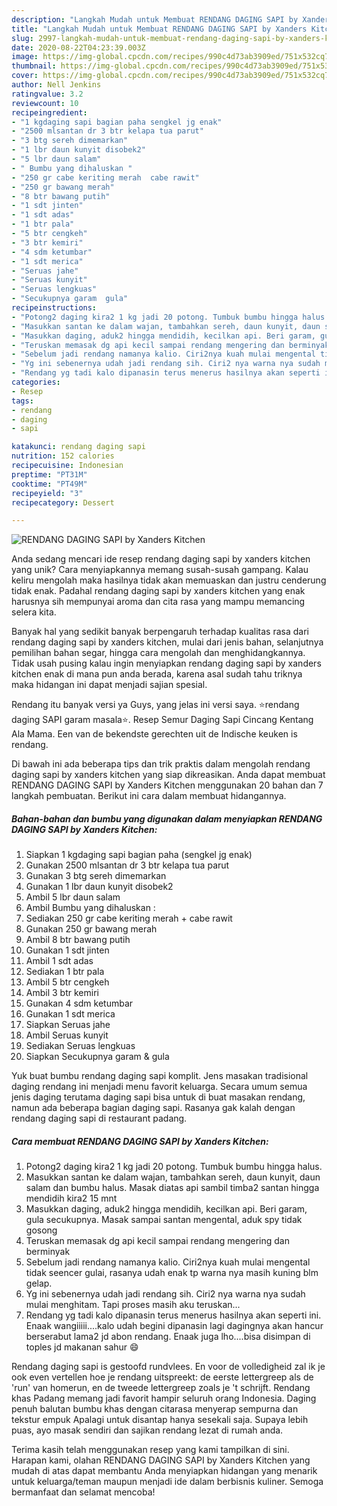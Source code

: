 ```yaml
---
description: "Langkah Mudah untuk Membuat RENDANG DAGING SAPI by Xanders Kitchen Anti Gagal"
title: "Langkah Mudah untuk Membuat RENDANG DAGING SAPI by Xanders Kitchen Anti Gagal"
slug: 2997-langkah-mudah-untuk-membuat-rendang-daging-sapi-by-xanders-kitchen-anti-gagal
date: 2020-08-22T04:23:39.003Z
image: https://img-global.cpcdn.com/recipes/990c4d73ab3909ed/751x532cq70/rendang-daging-sapi-by-xanders-kitchen-foto-resep-utama.jpg
thumbnail: https://img-global.cpcdn.com/recipes/990c4d73ab3909ed/751x532cq70/rendang-daging-sapi-by-xanders-kitchen-foto-resep-utama.jpg
cover: https://img-global.cpcdn.com/recipes/990c4d73ab3909ed/751x532cq70/rendang-daging-sapi-by-xanders-kitchen-foto-resep-utama.jpg
author: Nell Jenkins
ratingvalue: 3.2
reviewcount: 10
recipeingredient:
- "1 kgdaging sapi bagian paha sengkel jg enak"
- "2500 mlsantan dr 3 btr kelapa tua parut"
- "3 btg sereh dimemarkan"
- "1 lbr daun kunyit disobek2"
- "5 lbr daun salam"
- " Bumbu yang dihaluskan "
- "250 gr cabe keriting merah  cabe rawit"
- "250 gr bawang merah"
- "8 btr bawang putih"
- "1 sdt jinten"
- "1 sdt adas"
- "1 btr pala"
- "5 btr cengkeh"
- "3 btr kemiri"
- "4 sdm ketumbar"
- "1 sdt merica"
- "Seruas jahe"
- "Seruas kunyit"
- "Seruas lengkuas"
- "Secukupnya garam  gula"
recipeinstructions:
- "Potong2 daging kira2 1 kg jadi 20 potong. Tumbuk bumbu hingga halus."
- "Masukkan santan ke dalam wajan, tambahkan sereh, daun kunyit, daun salam dan bumbu halus. Masak diatas api sambil timba2 santan hingga mendidih kira2 15 mnt"
- "Masukkan daging, aduk2 hingga mendidih, kecilkan api. Beri garam, gula secukupnya. Masak sampai santan mengental, aduk spy tidak gosong"
- "Teruskan memasak dg api kecil sampai rendang mengering dan berminyak"
- "Sebelum jadi rendang namanya kalio. Ciri2nya kuah mulai mengental tidak seencer gulai, rasanya udah enak tp warna nya masih kuning blm gelap."
- "Yg ini sebenernya udah jadi rendang sih. Ciri2 nya warna nya sudah mulai menghitam. Tapi proses masih aku teruskan..."
- "Rendang yg tadi kalo dipanasin terus menerus hasilnya akan seperti ini. Enaak wangiiiii....kalo udah begini dipanasin lagi dagingnya akan hancur berserabut lama2 jd abon rendang. Enaak juga lho....bisa disimpan di toples jd makanan sahur 😄"
categories:
- Resep
tags:
- rendang
- daging
- sapi

katakunci: rendang daging sapi 
nutrition: 152 calories
recipecuisine: Indonesian
preptime: "PT31M"
cooktime: "PT49M"
recipeyield: "3"
recipecategory: Dessert

---
```



![RENDANG DAGING SAPI by Xanders Kitchen](https://img-global.cpcdn.com/recipes/990c4d73ab3909ed/751x532cq70/rendang-daging-sapi-by-xanders-kitchen-foto-resep-utama.jpg)

Anda sedang mencari ide resep rendang daging sapi by xanders kitchen yang unik? Cara menyiapkannya memang susah-susah gampang. Kalau keliru mengolah maka hasilnya tidak akan memuaskan dan justru cenderung tidak enak. Padahal rendang daging sapi by xanders kitchen yang enak harusnya sih mempunyai aroma dan cita rasa yang mampu memancing selera kita.

Banyak hal yang sedikit banyak berpengaruh terhadap kualitas rasa dari rendang daging sapi by xanders kitchen, mulai dari jenis bahan, selanjutnya pemilihan bahan segar, hingga cara mengolah dan menghidangkannya. Tidak usah pusing kalau ingin menyiapkan rendang daging sapi by xanders kitchen enak di mana pun anda berada, karena asal sudah tahu triknya maka hidangan ini dapat menjadi sajian spesial.

Rendang itu banyak versi ya Guys, yang jelas ini versi saya. ⭐️rendang daging SAPI garam masala⭐️. Resep Semur Daging Sapi Cincang Kentang Ala Mama. Een van de bekendste gerechten uit de Indische keuken is rendang.


Di bawah ini ada beberapa tips dan trik praktis dalam mengolah rendang daging sapi by xanders kitchen yang siap dikreasikan. Anda dapat membuat RENDANG DAGING SAPI by Xanders Kitchen menggunakan 20 bahan dan 7 langkah pembuatan. Berikut ini cara dalam membuat hidangannya.

<!--inarticleads1-->

##### Bahan-bahan dan bumbu yang digunakan dalam menyiapkan RENDANG DAGING SAPI by Xanders Kitchen:

1. Siapkan 1 kgdaging sapi bagian paha (sengkel jg enak)
1. Gunakan 2500 mlsantan dr 3 btr kelapa tua parut
1. Gunakan 3 btg sereh dimemarkan
1. Gunakan 1 lbr daun kunyit disobek2
1. Ambil 5 lbr daun salam
1. Ambil  Bumbu yang dihaluskan :
1. Sediakan 250 gr cabe keriting merah + cabe rawit
1. Gunakan 250 gr bawang merah
1. Ambil 8 btr bawang putih
1. Gunakan 1 sdt jinten
1. Ambil 1 sdt adas
1. Sediakan 1 btr pala
1. Ambil 5 btr cengkeh
1. Ambil 3 btr kemiri
1. Gunakan 4 sdm ketumbar
1. Gunakan 1 sdt merica
1. Siapkan Seruas jahe
1. Ambil Seruas kunyit
1. Sediakan Seruas lengkuas
1. Siapkan Secukupnya garam &amp; gula


Yuk buat bumbu rendang daging sapi komplit. Jens masakan tradisional daging rendang ini menjadi menu favorit keluarga. Secara umum semua jenis daging terutama daging sapi bisa untuk di buat masakan rendang, namun ada beberapa bagian daging sapi. Rasanya gak kalah dengan rendang daging sapi di restaurant padang. 

<!--inarticleads2-->

##### Cara membuat RENDANG DAGING SAPI by Xanders Kitchen:

1. Potong2 daging kira2 1 kg jadi 20 potong. Tumbuk bumbu hingga halus.
1. Masukkan santan ke dalam wajan, tambahkan sereh, daun kunyit, daun salam dan bumbu halus. Masak diatas api sambil timba2 santan hingga mendidih kira2 15 mnt
1. Masukkan daging, aduk2 hingga mendidih, kecilkan api. Beri garam, gula secukupnya. Masak sampai santan mengental, aduk spy tidak gosong
1. Teruskan memasak dg api kecil sampai rendang mengering dan berminyak
1. Sebelum jadi rendang namanya kalio. Ciri2nya kuah mulai mengental tidak seencer gulai, rasanya udah enak tp warna nya masih kuning blm gelap.
1. Yg ini sebenernya udah jadi rendang sih. Ciri2 nya warna nya sudah mulai menghitam. Tapi proses masih aku teruskan...
1. Rendang yg tadi kalo dipanasin terus menerus hasilnya akan seperti ini. Enaak wangiiiii....kalo udah begini dipanasin lagi dagingnya akan hancur berserabut lama2 jd abon rendang. Enaak juga lho....bisa disimpan di toples jd makanan sahur 😄


Rendang daging sapi is gestoofd rundvlees. En voor de volledigheid zal ik je ook even vertellen hoe je rendang uitspreekt: de eerste lettergreep als de &#39;run&#39; van homerun, en de tweede lettergreep zoals je &#39;t schrijft. Rendang khas Padang memang jadi favorit hampir seluruh orang Indonesia. Daging penuh balutan bumbu khas dengan citarasa menyerap sempurna dan tekstur empuk Apalagi untuk disantap hanya sesekali saja. Supaya lebih puas, ayo masak sendiri dan sajikan rendang lezat di rumah anda. 

Terima kasih telah menggunakan resep yang kami tampilkan di sini. Harapan kami, olahan RENDANG DAGING SAPI by Xanders Kitchen yang mudah di atas dapat membantu Anda menyiapkan hidangan yang menarik untuk keluarga/teman maupun menjadi ide dalam berbisnis kuliner. Semoga bermanfaat dan selamat mencoba!
